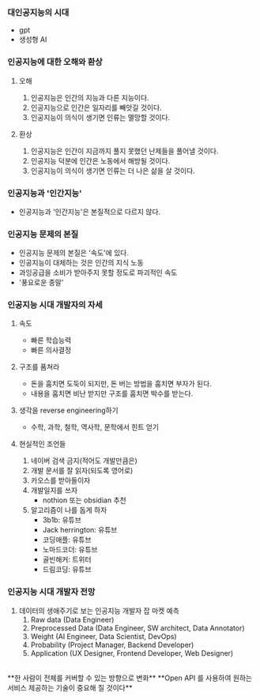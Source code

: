 
### 대인공지능의 시대
- gpt
- 생성형 AI 


### 인공지능에 대한 오해와 환상
1. 오해
	1. 인공지능은 인간의 지능과 다른 지능이다.
	2. 인공지능으로 인간은 일자리를 빼앗길 것이다.
	3. 인공지능이 의식이 생기면 인류는 멸망할 것이다.

2. 환상
	1. 인공지능은 인간이 지금까지 풀지 못했던 난제들을 풀어낼 것이다.
	2. 인공지능 덕분에 인간은 노동에서 해방될 것이다.
	3. 인공지능이 의식이 생기면 인류는 더 나은 삶을 살 것이다.


### 인공지능과 '인간지능'
- 인공지능과 '인간지능'은 본질적으로 다르지 않다.


### 인공지능 문제의 본질
- 인공지능 문제의 본질은 '속도'에 있다.
- 인공지능이 대체하는 것은 인간의 지식 노동
- 과잉공급을 소비가 받아주지 못할 정도로 파괴적인 속도
- '풍요로운 종말'

### 인공지능 시대 개발자의 자세
1. 속도
	- 빠른 학습능력
	- 빠른 의사결정

2. 구조를 품쳐라
	- 돈을 훔치면 도둑이 되지만, 돈 버는 방법을 훔치면 부자가 된다.
	- 내용을 훔치면 비난 받지만 구조를 훔치면 박수를 받는다.

3. 생각을 reverse engineering하기
	- 수학, 과학, 철학, 역사학, 문학에서 힌트 얻기

4. 현실적인 조언들
	1. 네이버 검색 금지(적어도 개발만큼은)
	2. 개발 문서를 잘 읽자(되도록 영어로)
	3. 카오스를 받아들이자
	4. 개발일지를 쓰자
		- nothion 또는 obsidian 추천
	5. 알고리즘이 나를 돕게 하자
		- 3b1b: 유튜브
		- Jack herrington: 유튜브
		- 코딩애플: 유튜브
		- 노마드코더: 유튜브
		- 골빈해커: 트위터
		- 드림코딩: 유튜브

### 인공지능 시대 개발자 전망
1. 데이터의 생애주기로 보는 인공지능 개발자 잡 마켓 예측
	1. Raw data (Data Engineer)
	2. Preprocessed Data (Data Engineer, SW architect, Data Annotator)
	3. Weight (AI Engineer, Data Scientist, DevOps)
	4. Probability (Project Manager, Backend Developer)
	5. Application (UX Designer, Frontend Developer, Web Designer)
<br>
	**한 사람이 전체를 커버할 수 있는 방향으로 변화**
	**Open API 를 사용하여 원하는 서비스 제공하는 기술이 중요해 질 것이다**




